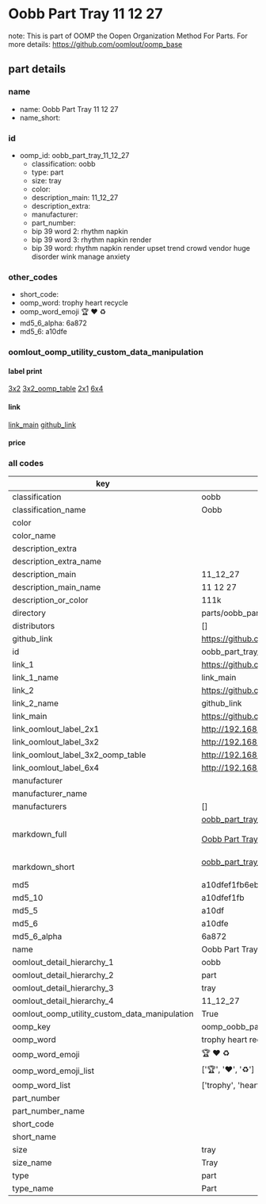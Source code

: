 # Oobb Part Tray 11 12 27  

note: This is part of OOMP the Oopen Organization Method For Parts. For more details: https://github.com/oomlout/oomp_base

##  part details





### name
* name: Oobb Part Tray 11 12 27
* name_short: 
### id
* oomp_id: oobb_part_tray_11_12_27
  * classification: oobb
  * type: part
  * size: tray
  * color: 
  * description_main: 11_12_27
  * description_extra: 
  * manufacturer: 
  * part_number: 
  * bip 39 word 2: rhythm napkin
  * bip 39 word 3: rhythm napkin render
  * bip 39 word: rhythm napkin render upset trend crowd vendor huge disorder wink manage anxiety

### other_codes
* short_code: 
* oomp_word: trophy heart recycle
* oomp_word_emoji :trophy: :heart: :recycle:
* md5_6_alpha: 6a872
* md5_6: a10dfe






### oomlout_oomp_utility_custom_data_manipulation
#### label print
[3x2](http://192.168.1.245:1112/?label=oomp%206a872)
[3x2_oomp_table](http://192.168.1.107:1112/?label=oomp%206a872)
[2x1](http://192.168.1.242:1112/?label=oomp%206a872)
[6x4](http://192.168.1.55:1112/?label=oomp%206a872)    

#### link

[link_main](https://github.com/oomlout/oomlout_oomp_current_version_messy/tree/main/parts/oobb_part_tray_11_12_27) [github_link](https://github.com/oomlout/oomlout_oomp_part_src/tree/main/parts/oobb_part_tray_11_12_27)                             

#### price







### all codes 
| key | value |  
| --- | --- |  
| classification | oobb |  
| classification_name | Oobb |  
| color |  |  
| color_name |  |  
| description_extra |  |  
| description_extra_name |  |  
| description_main | 11_12_27 |  
| description_main_name | 11 12 27 |  
| description_or_color | 111k |  
| directory | parts/oobb_part_tray_11_12_27 |  
| distributors | [] |  
| github_link | https://github.com/oomlout/oomlout_oomp_part_src/tree/main/parts/oobb_part_tray_11_12_27 |  
| id | oobb_part_tray_11_12_27 |  
| link_1 | https://github.com/oomlout/oomlout_oomp_current_version_messy/tree/main/parts/oobb_part_tray_11_12_27 |  
| link_1_name | link_main |  
| link_2 | https://github.com/oomlout/oomlout_oomp_part_src/tree/main/parts/oobb_part_tray_11_12_27 |  
| link_2_name | github_link |  
| link_main | https://github.com/oomlout/oomlout_oomp_current_version_messy/tree/main/parts/oobb_part_tray_11_12_27 |  
| link_oomlout_label_2x1 | http://192.168.1.242:1112/?label=oomp%206a872 |  
| link_oomlout_label_3x2 | http://192.168.1.245:1112/?label=oomp%206a872 |  
| link_oomlout_label_3x2_oomp_table | http://192.168.1.107:1112/?label=oomp%206a872 |  
| link_oomlout_label_6x4 | http://192.168.1.55:1112/?label=oomp%206a872 |  
| manufacturer |  |  
| manufacturer_name |  |  
| manufacturers | [] |  
| markdown_full | [oobb_part_tray_11_12_27](https://github.com/oomlout/oomlout_oomp_current_version_messy/tree/main/parts/oobb_part_tray_11_12_27)<br>[](https://github.com/oomlout/oomlout_oomp_current_version_messy/tree/main/parts/oobb_part_tray_11_12_27)<br>[Oobb Part Tray 11 12 27](https://github.com/oomlout/oomlout_oomp_current_version_messy/tree/main/parts/oobb_part_tray_11_12_27)<br><br> |  
| markdown_short | [oobb_part_tray_11_12_27](https://github.com/oomlout/oomlout_oomp_current_version_messy/tree/main/parts/oobb_part_tray_11_12_27)<br><br> |  
| md5 | a10dfef1fb6ebe44d1740ef36c24bdc6 |  
| md5_10 | a10dfef1fb |  
| md5_5 | a10df |  
| md5_6 | a10dfe |  
| md5_6_alpha | 6a872 |  
| name | Oobb Part Tray 11 12 27 |  
| oomlout_detail_hierarchy_1 | oobb |  
| oomlout_detail_hierarchy_2 | part |  
| oomlout_detail_hierarchy_3 | tray |  
| oomlout_detail_hierarchy_4 | 11_12_27 |  
| oomlout_oomp_utility_custom_data_manipulation | True |  
| oomp_key | oomp_oobb_part_tray_11_12_27 |  
| oomp_word | trophy heart recycle |  
| oomp_word_emoji | :trophy: :heart: :recycle: |  
| oomp_word_emoji_list | [':trophy:', ':heart:', ':recycle:'] |  
| oomp_word_list | ['trophy', 'heart', 'recycle'] |  
| part_number |  |  
| part_number_name |  |  
| short_code |  |  
| short_name |  |  
| size | tray |  
| size_name | Tray |  
| type | part |  
| type_name | Part |  
